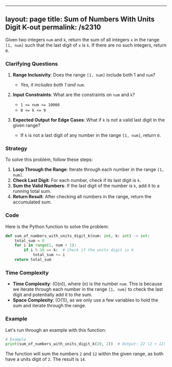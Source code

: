 
---
layout: page
title:  Sum of Numbers With Units Digit K-out
permalink: /s2310
---

Given two integers `num` and `k`, return the sum of all integers `x` in the range `[1, num]` such that the last digit of `x` is `k`. If there are no such integers, return `0`.

### Clarifying Questions

1. **Range Inclusivity**: Does the range `[1, num]` include both 1 and `num`?
    - *Yes, it includes both 1 and `num`.* 

2. **Input Constraints**: What are the constraints on `num` and `k`?
    - `1 <= num <= 10000`
    - `0 <= k <= 9`

3. **Expected Output for Edge Cases**: What if `k` is not a valid last digit in the given range?
    - If `k` is not a last digit of any number in the range `[1, num]`, return `0`.

### Strategy

To solve this problem, follow these steps:

1. **Loop Through the Range**: Iterate through each number in the range `[1, num]`.
2. **Check Last Digit**: For each number, check if its last digit is `k`.
3. **Sum the Valid Numbers**: If the last digit of the number is `k`, add it to a running total sum.
4. **Return Result**: After checking all numbers in the range, return the accumulated sum.

### Code

Here is the Python function to solve the problem:

```python
def sum_of_numbers_with_units_digit_k(num: int, k: int) -> int:
    total_sum = 0
    for i in range(1, num + 1):
        if i % 10 == k:  # Check if the units digit is k
            total_sum += i
    return total_sum
```

### Time Complexity

- **Time Complexity**: \(O(n)\), where \(n\) is the number `num`. This is because we iterate through each number in the range `[1, num]` to check the last digit and potentially add it to the sum.
- **Space Complexity**: \(O(1)\), as we only use a few variables to hold the sum and iterate through the range.

### Example

Let's run through an example with this function:

```python
# Example
print(sum_of_numbers_with_units_digit_k(20, 2))  # Output: 22 (2 + 12)
```

The function will sum the numbers `2` and `12` within the given range, as both have a units digit of `2`. The result is `14`.